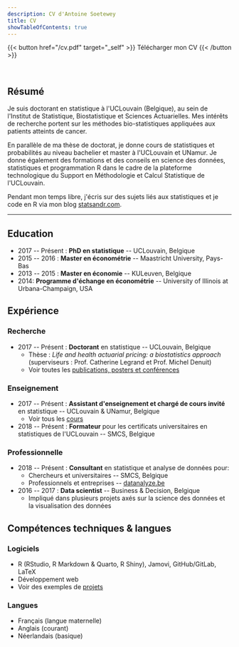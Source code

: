 ```yaml
---
description: CV d'Antoine Soetewey
title: CV
showTableOfContents: true
---
```


{{< button href="/cv.pdf" target="_self" >}}
Télécharger mon CV
{{< /button >}}

<br>

## Résumé

Je suis doctorant en statistique à l'UCLouvain (Belgique), au sein de l'Institut de Statistique, Biostatistique et Sciences Actuarielles. Mes intérêts de recherche portent sur les méthodes bio-statistiques appliquées aux patients atteints de cancer.

En parallèle de ma thèse de doctorat, je donne cours de statistiques et probabilités au niveau bachelier et master à l'UCLouvain et UNamur. Je donne également des formations et des conseils en science des données, statistiques et programmation R dans le cadre de la plateforme technologique du Support en Méthodologie et Calcul Statistique de l'UCLouvain.

Pendant mon temps libre, j'écris sur des sujets liés aux statistiques et je code en R via mon blog [statsandr.com](https://statsandr.com/).

---

## Education

- 2017 -- Présent : **PhD en statistique** -- UCLouvain, Belgique
- 2015 -- 2016 : **Master en économétrie** -- Maastricht University, Pays-Bas
- 2013 -- 2015 : **Master en économie** -- KULeuven, Belgique
- 2014: **Programme d'échange en économétrie** -- University of Illinois at Urbana-Champaign, USA

## Expérience

### Recherche

- 2017 -- Présent : **Doctorant** en statistique -- UCLouvain, Belgique
  + Thèse : *Life and health actuarial pricing: a biostatistics approach* (superviseurs : Prof. Catherine Legrand et Prof. Michel Denuit)
  + Voir toutes les [publications, posters et conférences](/fr/research/)

### Enseignement

- 2017 -- Présent : **Assistant d'enseignement et chargé de cours invité** en statistique -- UCLouvain & UNamur, Belgique
  + Voir tous les [cours](/fr/teaching/)
- 2018 -- Présent : **Formateur** pour les certificats universitaires en statistiques de l'UCLouvain -- SMCS, Belgique

### Professionnelle

- 2018 -- Présent : **Consultant** en statistique et analyse de données pour:
  + Chercheurs et universitaires -- SMCS, Belgique
  + Professionnels et entreprises -- [datanalyze.be](https://datanalyze.be/fr/)
- 2016 -- 2017 : **Data scientist** -- Business & Decision, Belgique
  + Impliqué dans plusieurs projets axés sur la science des données et la visualisation des données

## Compétences techniques & langues

### Logiciels

- R (RStudio, R Markdown & Quarto, R Shiny), Jamovi, GitHub/GitLab, LaTeX
- Développement web
- Voir des exemples de [projets](/fr/software/)

### Langues

- Français (langue maternelle)
- Anglais (courant)
- Néerlandais (basique)
